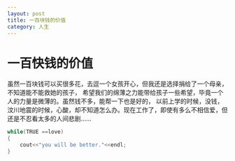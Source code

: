 ```yaml
---
layout: post
title: 一百块钱的价值
category: 人生 
---
```

# 一百快钱的价值

  虽然一百块钱可以买很多花，去逗一个女孩开心，但我还是选择捐给了一个母亲，不知道能不能救她的孩子，
希望我们的绵薄之力能带给孩子一些希望，毕竟一个人的力量是微薄的。虽然钱不多，能帮一下也是好的，
以前上学的时候，没钱，汶川地震的时候，心酸，却不知道怎么办。现在工作了，即使有多么不相信爱，但
还是不忍看太多的人间悲剧......
```cpp
while(TRUE ==love)
{
	cout<<"you will be better."<<endl;
}
```
